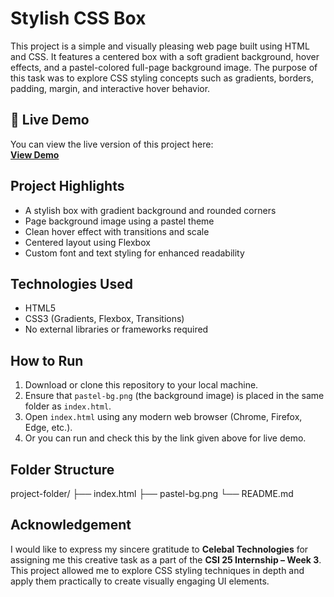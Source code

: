 # Stylish CSS Box

This project is a simple and visually pleasing web page built using HTML and CSS. It features a centered box with a soft gradient background, hover effects, and a pastel-colored full-page background image. The purpose of this task was to explore CSS styling concepts such as gradients, borders, padding, margin, and interactive hover behavior.

## 🔗 Live Demo

You can view the live version of this project here:  
**[View Demo](https://shubhanjali04.github.io/CSS-Styled-Box-Week-3/)**


## Project Highlights

- A stylish box with gradient background and rounded corners
- Page background image using a pastel theme
- Clean hover effect with transitions and scale
- Centered layout using Flexbox
- Custom font and text styling for enhanced readability

## Technologies Used

- HTML5
- CSS3 (Gradients, Flexbox, Transitions)
- No external libraries or frameworks required

## How to Run

1. Download or clone this repository to your local machine.
2. Ensure that `pastel-bg.png` (the background image) is placed in the same folder as `index.html`.
3. Open `index.html` using any modern web browser (Chrome, Firefox, Edge, etc.).
4. Or you can run and check this by the link given above for live demo.

## Folder Structure
project-folder/
├── index.html
├── pastel-bg.png
└── README.md


## Acknowledgement

I would like to express my sincere gratitude to **Celebal Technologies** for assigning me this creative task as a part of the **CSI 25 Internship – Week 3**. This project allowed me to explore CSS styling techniques in depth and apply them practically to create visually engaging UI elements.

